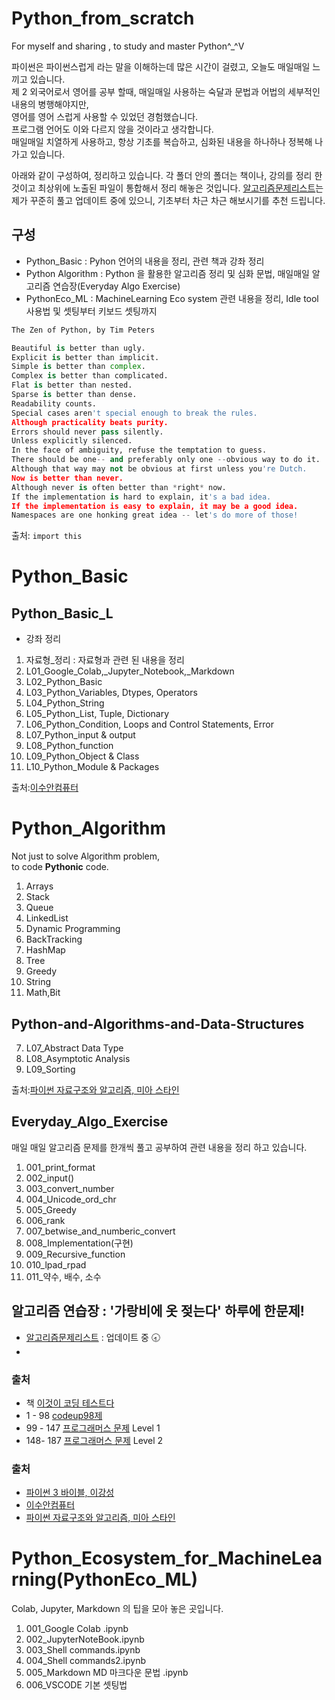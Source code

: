 # Python_from_scratch
For myself and sharing , to study and master Python^_^V


파이썬은 파이썬스럽게 라는 말을 이해하는데 많은 시간이 걸렸고, 오늘도 매일매일 느끼고 있습니다. <br>
제 2 외국어로서 영어를 공부 할때, 매일매일 사용하는 숙달과 문법과 어법의 세부적인 내용의 병행해야지만, <br>
영어를 영어 스럽게 사용할 수 있었던 경험했습니다. <br>
프로그램 언어도 이와 다르지 않을 것이라고 생각합니다. <br> 
매일매일 치열하게 사용하고, 항상 기초를 복습하고, 심화된 내용을 하나하나 정복해 나가고 있습니다. 

아래와 같이 구성하여, 정리하고 있습니다. 
각 폴더 안의 폴더는 책이나, 강의를 정리 한것이고 최상위에 노출된 파일이 통합해서 정리 해놓은 것입니다. 
[알고리즘문제리스트](https://docs.google.com/spreadsheets/d/1UB9dwL_Q6bCnn__ZsM_aufcvay4HXQ4oZSVXTof78oo/edit?usp=sharing)는 제가 꾸준히 풀고 업데이트 중에 있으니, 기초부터 차근 차근 해보시기를 추천 드립니다. 

## 구성
  - Python_Basic : Pyhon 언어의 내용을 정리, 관련 책과 강좌 정리
  - Python Algorithm : Python 을 활용한 알고리즘 정리 및 심화 문법, 매일매일 알고리즘 연습장(Everyday Algo Exercise)
  - PythonEco_ML : MachineLearning Eco system 관련 내용을 정리, Idle tool 사용법 및 셋팅부터 키보드 셋팅까지
  
```python
The Zen of Python, by Tim Peters

Beautiful is better than ugly.
Explicit is better than implicit.
Simple is better than complex.
Complex is better than complicated.
Flat is better than nested.
Sparse is better than dense.
Readability counts.
Special cases aren't special enough to break the rules.
Although practicality beats purity.
Errors should never pass silently.
Unless explicitly silenced.
In the face of ambiguity, refuse the temptation to guess.
There should be one-- and preferably only one --obvious way to do it.
Although that way may not be obvious at first unless you're Dutch.
Now is better than never.
Although never is often better than *right* now.
If the implementation is hard to explain, it's a bad idea.
If the implementation is easy to explain, it may be a good idea.
Namespaces are one honking great idea -- let's do more of those!
```
출처: `import this`


# Python_Basic

## Python_Basic_L
* 강좌 정리 
1. 자료형_정리 : 자료형과 관련 된 내용을 정리
1. L01_Google_Colab,\_Jupyter_Notebook,\_Markdown
2. L02_Python_Basic
3. L03_Python_Variables, Dtypes, Operators
4. L04_Python_String
5. L05_Python_List, Tuple, Dictionary
6. L06_Python_Condition, Loops and Control Statements, Error
7. L07_Python_input & output
8. L08_Python_function
9. L09_Python_Object & Class
10. L10_Python_Module & Packages

출처:[이수안컴퓨터](https://www.youtube.com/playlist?list=PL7ZVZgsnLwEEdhCYInwxRpj1Rc4EGmCUc)

# Python_Algorithm

Not just to solve Algorithm problem,<br>
to code **Pythonic** code.


1. Arrays
2. Stack
3. Queue
4. LinkedList
5. Dynamic Programming
6. BackTracking
7. HashMap
8. Tree
9. Greedy
10. String
11. Math,Bit


## Python-and-Algorithms-and-Data-Structures



7. L07_Abstract Data Type
8. L08_Asymptotic Analysis
9. L09_Sorting

출처:[파이썬 자료구조와 알고리즘, 미아 스타인](https://github.com/AstinCHOI/Python-and-Algorithms-and-Data-Structures)


## Everyday_Algo_Exercise
매일 매일 알고리즘 문제를 한개씩 풀고 공부하여 관련 내용을 정리 하고 있습니다. 

1. 001_print_format
2. 002_input()
3. 003_convert_number
4. 004_Unicode_ord_chr
5. 005_Greedy
6. 006_rank
7. 007_betwise_and_numberic_convert
8. 008_Implementation(구현)
9. 009_Recursive_function
10. 010_lpad_rpad
11. 011_약수, 배수, 소수


## 알고리즘 연습장 : '가랑비에 옷 젖는다' 하루에 한문제!

- [알고리즘문제리스트](https://docs.google.com/spreadsheets/d/1UB9dwL_Q6bCnn__ZsM_aufcvay4HXQ4oZSVXTof78oo/edit?usp=sharing) : 업데이트 중  🕣
- 
### 출처 
* 책 [이것이 코딩 테스트다](https://book.naver.com/bookdb/book_detail.nhn?bid=16439154)
* 1  -  98 [codeup98제](https://codeup.kr/problemset.php?page=21)
* 99 - 147 [프로그래머스 문제](https://programmers.co.kr/learn/challenges) Level 1
* 148- 187 [프로그래머스 문제](https://programmers.co.kr/learn/challenges) Level 2



### 출처
* [파이썬 3 바이블, 이강성](http://book.interpark.com/product/BookDisplay.do?_method=detail&sc.prdNo=213143577&gclid=Cj0KCQjw5uWGBhCTARIsAL70sLLmqW-p1uMvmIx_3Xt9itNXFgdbn2qxLMQXxnmrbpXpDVRWKcRZBK4aAvy4EALw_wcB)
* [이수안컴퓨터](https://www.youtube.com/playlist?list=PL7ZVZgsnLwEEdhCYInwxRpj1Rc4EGmCUc)
* [파이썬 자료구조와 알고리즘, 미아 스타인](https://github.com/AstinCHOI/Python-and-Algorithms-and-Data-Structures)



# Python_Ecosystem_for_MachineLearning(PythonEco_ML)
Colab, Jupyter, Markdown 의 팁을 모아 놓은 곳입니다. 

1. 001_Google Colab .ipynb
2. 002_JupyterNoteBook.ipynb
3. 003_Shell commands.ipynb
4. 004_Shell commands2.ipynb
5. 005_Markdown MD 마크다운 문법 .ipynb
6. 006_VSCODE 기본 셋팅법


